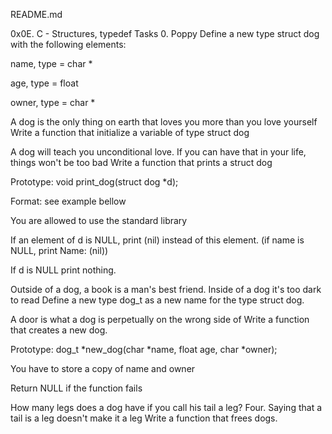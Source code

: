 README.md

0x0E. C - Structures, typedef Tasks 0. Poppy Define a new type struct dog with the following elements:



name, type = char *

age, type = float

owner, type = char *

A dog is the only thing on earth that loves you more than you love yourself Write a function that initialize a variable of type struct dog



A dog will teach you unconditional love. If you can have that in your life, things won't be too bad Write a function that prints a struct dog



 Prototype: void print_dog(struct dog *d);

 Format: see example bellow

 You are allowed to use the standard library

 If an element of d is NULL, print (nil) instead of this element. (if name is NULL, print Name: (nil))

 If d is NULL print nothing.

Outside of a dog, a book is a man's best friend. Inside of a dog it's too dark to read Define a new type dog_t as a new name for the type struct dog.



A door is what a dog is perpetually on the wrong side of Write a function that creates a new dog.



 Prototype: dog_t *new_dog(char *name, float age, char *owner);

 You have to store a copy of name and owner

 Return NULL if the function fails

How many legs does a dog have if you call his tail a leg? Four. Saying that a tail is a leg doesn't make it a leg Write a function that frees dogs.
